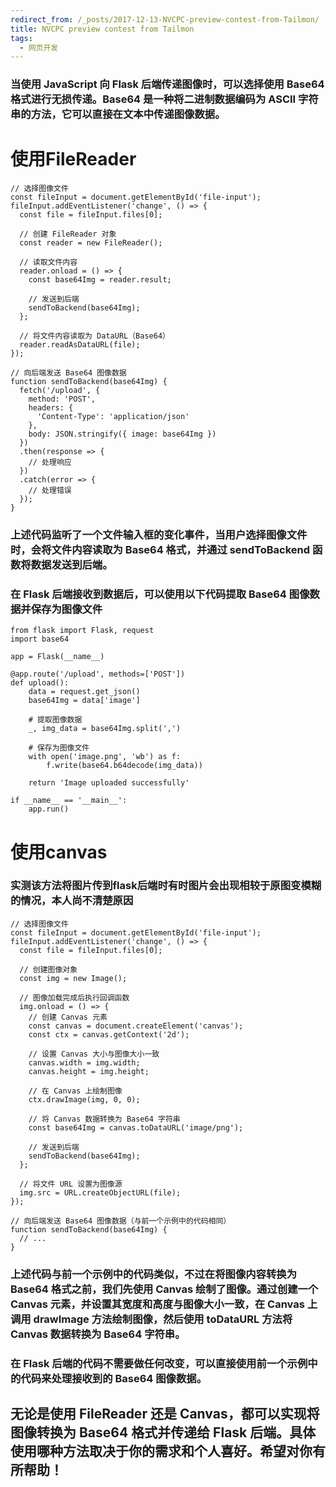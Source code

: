 ```yaml
---
redirect_from: /_posts/2017-12-13-NVCPC-preview-contest-from-Tailmon/
title: NVCPC preview contest from Tailmon
tags:
  - 网页开发
---
```


### 当使用 JavaScript 向 Flask 后端传递图像时，可以选择使用 Base64 格式进行无损传递。Base64 是一种将二进制数据编码为 ASCII 字符串的方法，它可以直接在文本中传递图像数据。

# 使用FileReader
```
// 选择图像文件
const fileInput = document.getElementById('file-input');
fileInput.addEventListener('change', () => {
  const file = fileInput.files[0];

  // 创建 FileReader 对象
  const reader = new FileReader();

  // 读取文件内容
  reader.onload = () => {
    const base64Img = reader.result;

    // 发送到后端
    sendToBackend(base64Img);
  };

  // 将文件内容读取为 DataURL（Base64）
  reader.readAsDataURL(file);
});

// 向后端发送 Base64 图像数据
function sendToBackend(base64Img) {
  fetch('/upload', {
    method: 'POST',
    headers: {
      'Content-Type': 'application/json'
    },
    body: JSON.stringify({ image: base64Img })
  })
  .then(response => {
    // 处理响应
  })
  .catch(error => {
    // 处理错误
  });
}
```
### 上述代码监听了一个文件输入框的变化事件，当用户选择图像文件时，会将文件内容读取为 Base64 格式，并通过 sendToBackend 函数将数据发送到后端。
### 在 Flask 后端接收到数据后，可以使用以下代码提取 Base64 图像数据并保存为图像文件
```
from flask import Flask, request
import base64

app = Flask(__name__)

@app.route('/upload', methods=['POST'])
def upload():
    data = request.get_json()
    base64Img = data['image']

    # 提取图像数据
    _, img_data = base64Img.split(',')

    # 保存为图像文件
    with open('image.png', 'wb') as f:
        f.write(base64.b64decode(img_data))

    return 'Image uploaded successfully'

if __name__ == '__main__':
    app.run()
```
# 使用canvas

### 实测该方法将图片传到flask后端时有时图片会出现相较于原图变模糊的情况，本人尚不清楚原因
```
// 选择图像文件
const fileInput = document.getElementById('file-input');
fileInput.addEventListener('change', () => {
  const file = fileInput.files[0];

  // 创建图像对象
  const img = new Image();

  // 图像加载完成后执行回调函数
  img.onload = () => {
    // 创建 Canvas 元素
    const canvas = document.createElement('canvas');
    const ctx = canvas.getContext('2d');

    // 设置 Canvas 大小与图像大小一致
    canvas.width = img.width;
    canvas.height = img.height;

    // 在 Canvas 上绘制图像
    ctx.drawImage(img, 0, 0);

    // 将 Canvas 数据转换为 Base64 字符串
    const base64Img = canvas.toDataURL('image/png');

    // 发送到后端
    sendToBackend(base64Img);
  };

  // 将文件 URL 设置为图像源
  img.src = URL.createObjectURL(file);
});

// 向后端发送 Base64 图像数据（与前一个示例中的代码相同）
function sendToBackend(base64Img) {
  // ...
}
```
### 上述代码与前一个示例中的代码类似，不过在将图像内容转换为 Base64 格式之前，我们先使用 Canvas 绘制了图像。通过创建一个 Canvas 元素，并设置其宽度和高度与图像大小一致，在 Canvas 上调用 drawImage 方法绘制图像，然后使用 toDataURL 方法将 Canvas 数据转换为 Base64 字符串。
### 在 Flask 后端的代码不需要做任何改变，可以直接使用前一个示例中的代码来处理接收到的 Base64 图像数据。

## 无论是使用 FileReader 还是 Canvas，都可以实现将图像转换为 Base64 格式并传递给 Flask 后端。具体使用哪种方法取决于你的需求和个人喜好。希望对你有所帮助！
